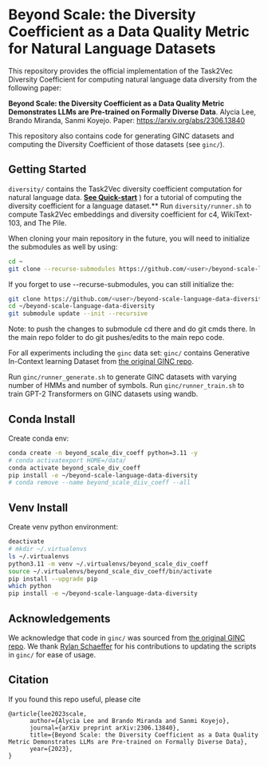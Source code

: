 # Beyond Scale: the Diversity Coefficient as a Data Quality Metric for Natural Language Datasets

This repository provides the official implementation of the Task2Vec Diversity Coefficient for computing natural language data diversity from the following paper:

**Beyond Scale: the Diversity Coefficient as a Data Quality Metric Demonstrates LLMs are Pre-trained on Formally Diverse Data**.
Alycia Lee, Brando Miranda, Sanmi Koyejo.
Paper: https://arxiv.org/abs/2306.13840

This repository also contains code for generating GINC datasets and computing the Diversity Coefficient of those datasets (see `ginc/`).

## Getting Started
`diversity/` contains the Task2Vec diversity coefficient computation for natural language data. [**See Quick-start**](https://github.com/alycialee/beyond-scale-language-data-diversity/blob/main/src/diversity/README.md#quick-start)
) for a tutorial of computing the diversity coefficient for a language dataset.** Run `diversity/runner.sh` to compute Task2Vec embeddings and diversity coefficient for c4, WikiText-103, and The Pile.

When cloning your main repository in the future, you will need to initialize the submodules as well by using:
```bash
cd ~
git clone --recurse-submodules https://github.com/<user>/beyond-scale-language-data-diversity.git
```
If you forget to use --recurse-submodules, you can still initialize the: 
```bash
git clone https://github.com/<user>/beyond-scale-language-data-diversity.git
cd ~/beyond-scale-language-data-diversity
git submodule update --init --recursive
```
Note: to push the changes to submodule cd there and do git cmds there.
In the main repo folder to do git pushes/edits to the main repo code. 

For all experiments including the `ginc` data set:
`ginc/` contains Generative In-Context learning Dataset from [the original GINC repo](https://github.com/p-lambda/incontext-learning). 

Run `ginc/runner_generate.sh` to generate GINC datasets with varying number of HMMs and number of symbols. 
Run `ginc/runner_train.sh` to train GPT-2 Transformers on GINC datasets using wandb.

## Conda Install
Create conda env:
```bash
conda create -n beyond_scale_div_coeff python=3.11 -y
# conda activatexport HOME=/data/
conda activate beyond_scale_div_coeff
pip install -e ~/beyond-scale-language-data-diversity
# conda remove --name beyond_scale_diiv_coeff --all
```

## Venv Install
Create venv python environment:
```bash
deactivate
# mkdir ~/.virtualenvs
ls ~/.virtualenvs
python3.11 -m venv ~/.virtualenvs/beyond_scale_div_coeff
source ~/.virtualenvs/beyond_scale_div_coeff/bin/activate
pip install --upgrade pip
which python
pip install -e ~/beyond-scale-language-data-diversity
```

## Acknowledgements
We acknowledge that code in `ginc/` was sourced from [the original GINC repo](https://github.com/p-lambda/incontext-learning). 
We thank [Rylan Schaeffer](http://rylanschaeffer.github.io/) for his contributions to updating the scripts in `ginc/` for ease of usage.

## Citation

If you found this repo useful, please cite
```
@article{lee2023scale,
      author={Alycia Lee and Brando Miranda and Sanmi Koyejo},
      journal={arXiv preprint arXiv:2306.13840},
      title={Beyond Scale: the Diversity Coefficient as a Data Quality Metric Demonstrates LLMs are Pre-trained on Formally Diverse Data}, 
      year={2023},
}
```
